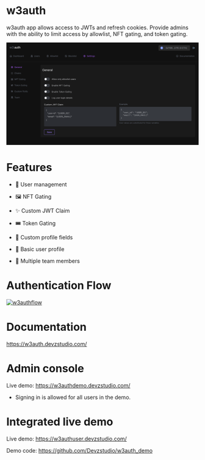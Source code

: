 # w3auth

w3auth app allows access to JWTs and refresh cookies. Provide admins with the ability to limit access by allowlist, NFT gating, and token gating.

[![w3auth](https://raw.githubusercontent.com/Devzstudio/w3auth/mockup/public/assets/images/demo.png 'w3auth')]()

# Features

-   👥 User management

-   🖼️ NFT Gating

-   ✨ Custom JWT Claim

-   🎟️ Token Gating

-   🧩 Custom profile fields

-   👤 Basic user profile

-   🧠 Multiple team members

# Authentication Flow

[![w3authflow](<https://3064172675-files.gitbook.io/~/files/v0/b/gitbook-x-prod.appspot.com/o/spaces%2F919JAnQdhkavPsOI2Tl5%2Fuploads%2F9hKdRrgqivbM2UpSDHYY%2Fw3auth%20(1).jpg?alt=media&token=9c683586-15ac-47cd-892a-bea1b67a8450> 'w3authflow')]()

# Documentation

https://w3auth.devzstudio.com/

# Admin console

Live demo: https://w3authdemo.devzstudio.com/

-   Signing in is allowed for all users in the demo.

# Integrated live demo

Live demo: https://w3authuser.devzstudio.com/

Demo code: https://github.com/Devzstudio/w3auth_demo
